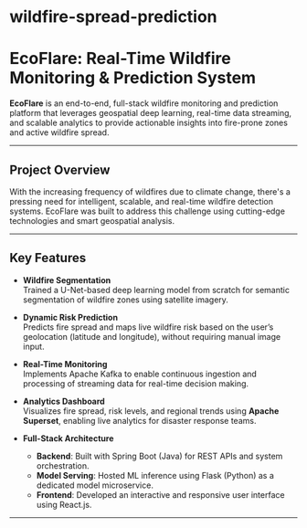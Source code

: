 # wildfire-spread-prediction
# EcoFlare: Real-Time Wildfire Monitoring & Prediction System

**EcoFlare** is an end-to-end, full-stack wildfire monitoring and prediction platform that leverages geospatial deep learning, real-time data streaming, and scalable analytics to provide actionable insights into fire-prone zones and active wildfire spread.

---

## Project Overview

With the increasing frequency of wildfires due to climate change, there's a pressing need for intelligent, scalable, and real-time wildfire detection systems. EcoFlare was built to address this challenge using cutting-edge technologies and smart geospatial analysis.

---

## Key Features

- **Wildfire Segmentation**  
  Trained a U-Net-based deep learning model from scratch for semantic segmentation of wildfire zones using satellite imagery.

- **Dynamic Risk Prediction**  
  Predicts fire spread and maps live wildfire risk based on the user’s geolocation (latitude and longitude), without requiring manual image input.

- **Real-Time Monitoring**  
  Implements Apache Kafka to enable continuous ingestion and processing of streaming data for real-time decision making.

- **Analytics Dashboard**  
  Visualizes fire spread, risk levels, and regional trends using **Apache Superset**, enabling live analytics for disaster response teams.

- **Full-Stack Architecture**  
  - **Backend**: Built with Spring Boot (Java) for REST APIs and system orchestration.  
  - **Model Serving**: Hosted ML inference using Flask (Python) as a dedicated model microservice.  
  - **Frontend**: Developed an interactive and responsive user interface using React.js.

---


